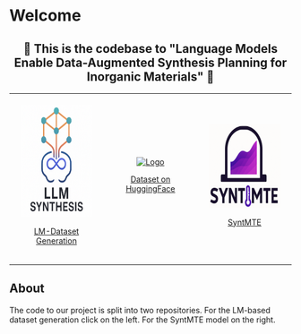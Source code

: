 # Welcome

<div align="center">
  <h2>
    🚀 This is the codebase to "Language Models Enable Data-Augmented
Synthesis Planning for Inorganic Materials" 🤖
  </h2>
  
<table style="border: none; border-collapse: collapse;">
  <tr>
    <td align="center" width="33%" style="border: none; padding: 20px;">
      <a href="https://github.com/janik-j/APIRetroSynthesisFinal" target="_blank">
        <img src="figures/llm_synthesis_logo.png" alt="Logo" width="170px" height="200px" />
        <p>LM-Dataset Generation</p>
      </a>
    </td>
    <td align="center" width="33%" style="border: none; padding: 20px;">
      <a href="https://huggingface.co/datasets/thor1/LLMForge" target="_blank">
        <img src="https://huggingface.co/front/assets/huggingface_logo-noborder.svg" alt="Logo" width="170px" height="150px" />
        <p>Dataset on HuggingFace</p>
      </a>
    </td>
    <td align="center" width="33%" style="border: none; padding: 20px;">
      <a href="https://github.com/Thorben010/SyntMTE" target="_blank">
        <img src="figures/syntmte_logo.png" alt="Logo" width="170px" height="150px" />
        <p>SyntMTE</p>
      </a>
    </td>
  </tr>
</table>

</div>

## About

The code to our project is split into two repositories. For the LM-based dataset generation click on the left. For the SyntMTE model on the right.
